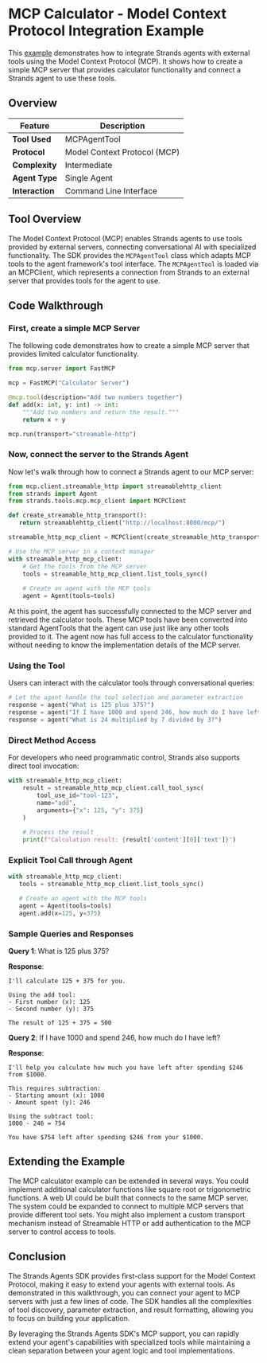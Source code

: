 # MCP Calculator - Model Context Protocol Integration Example

This [example](https://github.com/strand-agents/docs/blob/main/docs/examples/python/mcp_calculator.py) demonstrates how to integrate Strands agents with external tools using the Model Context Protocol (MCP). It shows how to create a simple MCP server that provides calculator functionality and connect a Strands agent to use these tools.

## Overview

| Feature            | Description                            |
| ------------------ | -------------------------------------- |
| **Tool Used**      | MCPAgentTool                           |
| **Protocol**       | Model Context Protocol (MCP)           |
| **Complexity**     | Intermediate                           |
| **Agent Type**     | Single Agent                           |
| **Interaction**    | Command Line Interface                 |

## Tool Overview

The Model Context Protocol (MCP) enables Strands agents to use tools provided by external servers, connecting conversational AI with specialized functionality. The SDK provides the `MCPAgentTool` class which adapts MCP tools to the agent framework's tool interface. 
The `MCPAgentTool` is loaded via an MCPClient, which represents a connection from Strands to an external server that provides tools for the agent to use.

## Code Walkthrough

### First, create a simple MCP Server

The following code demonstrates how to create a simple MCP server that provides limited calculator functionality.

```python
from mcp.server import FastMCP

mcp = FastMCP("Calculator Server")

@mcp.tool(description="Add two numbers together")
def add(x: int, y: int) -> int:
    """Add two numbers and return the result."""
    return x + y

mcp.run(transport="streamable-http")
```

### Now, connect the server to the Strands Agent

Now let's walk through how to connect a Strands agent to our MCP server:

```python
from mcp.client.streamable_http import streamablehttp_client
from strands import Agent
from strands.tools.mcp.mcp_client import MCPClient

def create_streamable_http_transport():
   return streamablehttp_client("http://localhost:8000/mcp/")

streamable_http_mcp_client = MCPClient(create_streamable_http_transport)

# Use the MCP server in a context manager
with streamable_http_mcp_client:
    # Get the tools from the MCP server
    tools = streamable_http_mcp_client.list_tools_sync()
    
    # Create an agent with the MCP tools
    agent = Agent(tools=tools)
```
At this point, the agent has successfully connected to the MCP server and retrieved the calculator tools. These MCP tools have been converted into standard AgentTools that the agent can use just like any other tools provided to it. The agent now has full access to the calculator functionality without needing to know the implementation details of the MCP server.


### Using the Tool

Users can interact with the calculator tools through conversational queries:

```python
# Let the agent handle the tool selection and parameter extraction
response = agent("What is 125 plus 375?")
response = agent("If I have 1000 and spend 246, how much do I have left?")
response = agent("What is 24 multiplied by 7 divided by 3?")
```

### Direct Method Access

For developers who need programmatic control, Strands also supports direct tool invocation:

```python
with streamable_http_mcp_client:
    result = streamable_http_mcp_client.call_tool_sync(
        tool_use_id="tool-123",
        name="add",
        arguments={"x": 125, "y": 375}
    )
    
    # Process the result
    print(f"Calculation result: {result['content'][0]['text']}")
```

### Explicit Tool Call through Agent
```python
with streamable_http_mcp_client:
   tools = streamable_http_mcp_client.list_tools_sync()

   # Create an agent with the MCP tools
   agent = Agent(tools=tools)
   agent.add(x=125, y=375)
```

### Sample Queries and Responses

**Query 1**: What is 125 plus 375?

**Response**:
```
I'll calculate 125 + 375 for you.

Using the add tool:
- First number (x): 125
- Second number (y): 375

The result of 125 + 375 = 500
```

**Query 2**: If I have 1000 and spend 246, how much do I have left?

**Response**:
```
I'll help you calculate how much you have left after spending $246 from $1000.

This requires subtraction:
- Starting amount (x): 1000
- Amount spent (y): 246

Using the subtract tool:
1000 - 246 = 754

You have $754 left after spending $246 from your $1000.
```

## Extending the Example

The MCP calculator example can be extended in several ways. You could implement additional calculator functions like square root or trigonometric functions. A web UI could be built that connects to the same MCP server. The system could be expanded to connect to multiple MCP servers that provide different tool sets. You might also implement a custom transport mechanism instead of Streamable HTTP or add authentication to the MCP server to control access to tools.

## Conclusion

The Strands Agents SDK provides first-class support for the Model Context Protocol, making it easy to extend your agents with external tools. As demonstrated in this walkthrough, you can connect your agent to MCP servers with just a few lines of code. The SDK handles all the complexities of tool discovery, parameter extraction, and result formatting, allowing you to focus on building your application.


By leveraging the Strands Agents SDK's MCP support, you can rapidly extend your agent's capabilities with specialized tools while maintaining a clean separation between your agent logic and tool implementations.
